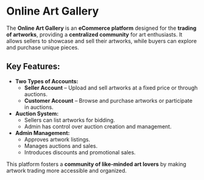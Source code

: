 # Online Art Gallery

The **Online Art Gallery** is an **eCommerce platform** designed for the **trading of artworks**, providing a **centralized community** for art enthusiasts. It allows sellers to showcase and sell their artworks, while buyers can explore and purchase unique pieces.

## Key Features:
- **Two Types of Accounts:**
  - **Seller Account** – Upload and sell artworks at a fixed price or through auctions.
  - **Customer Account** – Browse and purchase artworks or participate in auctions.
- **Auction System:**
  - Sellers can list artworks for bidding.
  - Admin has control over auction creation and management.
- **Admin Management:**
  - Approves artwork listings.
  - Manages auctions and sales.
  - Introduces discounts and promotional sales.

This platform fosters a **community of like-minded art lovers** by making artwork trading more accessible and organized.
